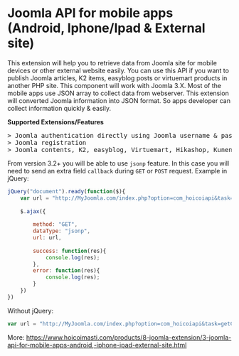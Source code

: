 # Joomla API for mobile apps (Android, Iphone/Ipad & External site)

This extension will help you to retrieve data from Joomla site for mobile devices or other external website easily. You can use this API if you want to publish Joomla articles, K2 items, easyblog posts or virtuemart products in another PHP site. This component will work with Joomla 3.X.
Most of the mobile apps use JSON array to collect data from webserver. This extension will converted Joomla information into JSON format. So apps developer can collect information quickly & easily. 

**Supported Extensions/Features**
<pre>
> Joomla authentication directly using Joomla username & password
> Joomla registration
> Joomla contents, K2, easyblog, Virtuemart, Hikashop, Kunena Forum, AdsManager ....
</pre>

From version 3.2+ you will be able to use `jsonp` feature. In this case you will need to send an extra field `callback` during `GET` or `POST` request. Example in jQuery:

```javascript
jQuery("document").ready(function($){
    var url = "http://MyJoomla.com/index.php?option=com_hoicoiapi&task=getContents&token=TOKEN";
   
    $.ajax({
	
        method: "GET",
        dataType: "jsonp",
        url: url,
        
        success: function(res){
            console.log(res);
        },
        error: function(res){
            console.log(res);
        }
    })
})
```
Without jQuery:

```javascript
var url = "http://MyJoomla.com/index.php?option=com_hoicoiapi&task=getContents&token=TOKEN&callback=MYCALLBACK";
```

More: https://www.hoicoimasti.com/products/8-joomla-extension/3-joomla-api-for-mobile-apps-android,-iphone-ipad-external-site.html
